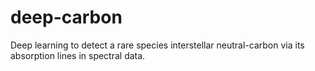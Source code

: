 # deep-carbon
Deep learning to detect a rare species interstellar neutral-carbon via its absorption lines in spectral data. 
